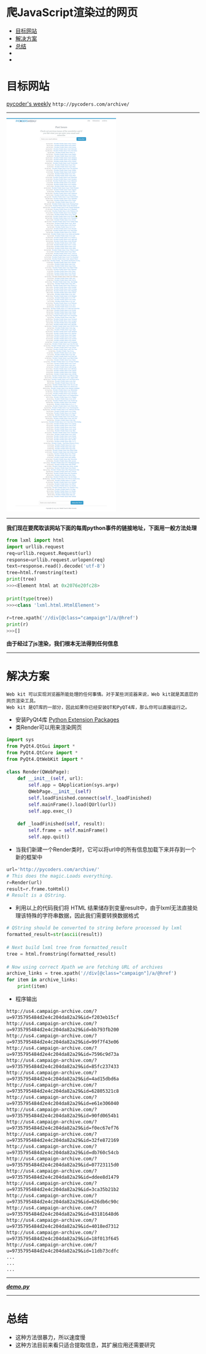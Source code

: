 # 爬JavaScript渲染过的网页
* [目标网站](#目标网站)
* [解决方案](#解决方案)
* [总结](#总结)
* [](#)
* [](#)

# 目标网站
[pycoder's weekly](http://pycoders.com/archive/)  `http://pycoders.com/archive/`
***
![](https://github.com/Harrdy2018/Python3-Crawl/blob/master/crawl%20JS%20html/pycoders.png)
***
**我们现在要爬取该网站下面的每周python事件的链接地址，下面用一般方法处理**
```python
from lxml import html
import urllib.request
req=urllib.request.Request(url)
response=urllib.request.urlopen(req)
text=response.read().decode('utf-8')
tree=html.fromstring(text)
print(tree)
>>><Element html at 0x2076e20fc28>

print(type(tree))
>>><class 'lxml.html.HtmlElement'>

r=tree.xpath('//div[@class="campaign"]/a/@href')
print(r)
>>>[]
```
**由于经过了js渲染，我们根本无法得到任何信息**

***
# 解决方案
```
Web kit 可以实现浏览器所能处理的任何事情。对于某些浏览器来说，Web kit就是其底层的网页渲染工具。
Web kit 是QT库的一部分，因此如果你已经安装QT和PyQT4库，那么你可以直接运行之。
```
* 安装PyQt4库 [Python Extension Packages](https://www.lfd.uci.edu/~gohlke/pythonlibs/)
* 类Render可以用来渲染网页
```python
import sys
from PyQt4.QtGui import *
from PyQt4.QtCore import *
from PyQt4.QtWebKit import *

class Render(QWebPage):
    def __init__(self, url):
        self.app = QApplication(sys.argv)
        QWebPage.__init__(self)
        self.loadFinished.connect(self._loadFinished)
        self.mainFrame().load(QUrl(url))
        self.app.exec_()

    def _loadFinished(self, result):
        self.frame = self.mainFrame()
        self.app.quit()
```
* 当我们新建一个Render类时，它可以将url中的所有信息加载下来并存到一个新的框架中
```python
url='http://pycoders.com/archive/'
# This does the magic.Loads everything.
r=Render(url)
result=r.frame.toHtml()
# Result is a QString.
```
* 利用以上的代码我们将 HTML 结果储存到变量result中，由于lxml无法直接处理该特殊的字符串数据，因此我们需要转换数据格式
```python
# QString should be converted to string before processed by lxml
formatted_result=str(ascii(result))

# Next build lxml tree from formatted_result
tree = html.fromstring(formatted_result)

# Now using correct Xpath we are fetching URL of archives
archive_links = tree.xpath('//div[@class="campaign"]/a/@href')
for item in archive_links:
    print(item)
```
* 程序输出
```text
http://us4.campaign-archive.com/?u=9735795484d2e4c204da82a29&id=f203eb15cf
http://us4.campaign-archive.com/?u=9735795484d2e4c204da82a29&id=bb793fb200
http://us4.campaign-archive.com/?u=9735795484d2e4c204da82a29&id=99f7f43e06
http://us4.campaign-archive.com/?u=9735795484d2e4c204da82a29&id=7596c9d73a
http://us4.campaign-archive.com/?u=9735795484d2e4c204da82a29&id=85fc237433
http://us4.campaign-archive.com/?u=9735795484d2e4c204da82a29&id=4ad15dbd6a
http://us4.campaign-archive.com/?u=9735795484d2e4c204da82a29&id=62805321c8
http://us4.campaign-archive.com/?u=9735795484d2e4c204da82a29&id=e61e306040
http://us4.campaign-archive.com/?u=9735795484d2e4c204da82a29&id=90fd0654b1
http://us4.campaign-archive.com/?u=9735795484d2e4c204da82a29&id=f0ec67ef76
http://us4.campaign-archive.com/?u=9735795484d2e4c204da82a29&id=32fe872169
http://us4.campaign-archive.com/?u=9735795484d2e4c204da82a29&id=db760c54cb
http://us4.campaign-archive.com/?u=9735795484d2e4c204da82a29&id=07723115d0
http://us4.campaign-archive.com/?u=9735795484d2e4c204da82a29&id=ddee8d1479
http://us4.campaign-archive.com/?u=9735795484d2e4c204da82a29&id=3ca35b21b2
http://us4.campaign-archive.com/?u=9735795484d2e4c204da82a29&id=626db6c90c
http://us4.campaign-archive.com/?u=9735795484d2e4c204da82a29&id=83181648d6
http://us4.campaign-archive.com/?u=9735795484d2e4c204da82a29&id=4018ed7312
http://us4.campaign-archive.com/?u=9735795484d2e4c204da82a29&id=18f013f645
http://us4.campaign-archive.com/?u=9735795484d2e4c204da82a29&id=11db73cdfc
...
...
...
```

***
***[demo.py](https://github.com/Harrdy2018/Python3-Crawl/blob/master/crawl%20JS%20html/demo.py)***

***
# 总结
* 这种方法很暴力，所以速度慢
* 这种方法目前来看只适合提取信息，其扩展应用还需要研究
